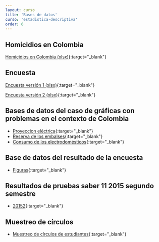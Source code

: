```yaml
---
layout: curso
title: 'Bases de datos'
curso: 'estadistica-descriptiva'
order: 6
---
```



## Homicidios en Colombia

[Homicidios en Colombia (xlsx)](./basesdedatos/HomicidiosColombia2014.xlsx){:target="_blank"}


## Encuesta

[Encuesta versión 1 (xlsx)](./basesdedatos/Encuesta1.xlsx){:target="_blank"}

[Encuesta versión 2 (xlsx)](./basesdedatos/Encuesta2.xlsx){:target="_blank"}

##  Bases de datos del caso de gráficas con problemas en el contexto de Colombia

   * [Proyeccion eléctrica](./basesdedatos/ejemplo1.xlsx){:target="_blank"}
   * [Reserva de los embalses](./basesdedatos/Reservas_de_embalses.xlsx){:target="_blank"}
   * [Consumo de los electrodomésticos](./basesdedatos/consumoElectrodomesticos.xlsx){:target="_blank"}
   
## Base de datos del resultado de la encuesta

   * [Figuras](./basesdedatos/figuras.xlsx){:target="_blank"}

## Resultados de pruebas saber 11 2015 segundo semestre

   * [20152](./basesdedatos/20152.xls){:target="_blank"}
   
## Muestreo de círculos
   * [Muestreo de círculos de estudiantes](./basesdedatos/circulosEstud.xlsx){:target="_blank"}
